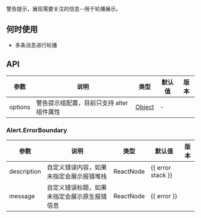 警告提示，展现需要关注的信息--用于轮播展示。
## 何时使用
- 多条消息进行轮播
## API
| 参数 | 说明 | 类型 | 默认值 | 版本 |
| --- | --- | --- | --- | --- |
| options | 警告提示组配置，目前只支持 alter 组件属性 | [Object](/components/alter/#API) | - |  |
### Alert.ErrorBoundary
| 参数 | 说明 | 类型 | 默认值 | 版本 |
| --- | --- | --- | --- | --- |
| description | 自定义错误内容，如果未指定会展示报错堆栈 | ReactNode | {{ error stack }} |  |
| message | 自定义错误标题，如果未指定会展示原生报错信息 | ReactNode | {{ error }} |  |
